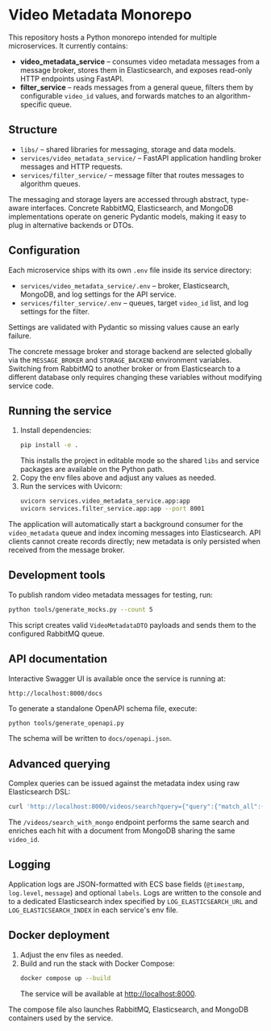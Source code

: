 # Video Metadata Monorepo

This repository hosts a Python monorepo intended for multiple microservices. It currently contains:

- **video_metadata_service** – consumes video metadata messages from a message broker, stores them in Elasticsearch, and exposes read-only HTTP endpoints using FastAPI.
- **filter_service** – reads messages from a general queue, filters them by configurable `video_id` values, and forwards matches to an algorithm-specific queue.

## Structure

- `libs/` – shared libraries for messaging, storage and data models.
- `services/video_metadata_service/` – FastAPI application handling broker messages and HTTP requests.
- `services/filter_service/` – message filter that routes messages to algorithm queues.

The messaging and storage layers are accessed through abstract, type-aware interfaces. Concrete RabbitMQ, Elasticsearch, and MongoDB implementations operate on generic Pydantic models, making it easy to plug in alternative backends or DTOs.

## Configuration

Each microservice ships with its own `.env` file inside its service directory:

- `services/video_metadata_service/.env` – broker, Elasticsearch, MongoDB, and log settings for the API service.
- `services/filter_service/.env` – queues, target `video_id` list, and log settings for the filter.

Settings are validated with Pydantic so missing values cause an early failure.

The concrete message broker and storage backend are selected globally via the
`MESSAGE_BROKER` and `STORAGE_BACKEND` environment variables. Switching from
RabbitMQ to another broker or from Elasticsearch to a different database only
requires changing these variables without modifying service code.

## Running the service

1. Install dependencies:
   ```bash
   pip install -e .
   ```
   This installs the project in editable mode so the shared `libs` and service packages are available on the Python path.
2. Copy the env files above and adjust any values as needed.
3. Run the services with Uvicorn:
   ```bash
   uvicorn services.video_metadata_service.app:app
   uvicorn services.filter_service.app:app --port 8001
   ```

The application will automatically start a background consumer for the `video_metadata` queue and index incoming messages into Elasticsearch. API clients cannot create records directly; new metadata is only persisted when received from the message broker.

## Development tools

To publish random video metadata messages for testing, run:

```bash
python tools/generate_mocks.py --count 5
```

This script creates valid `VideoMetadataDTO` payloads and sends them to the configured RabbitMQ queue.

## API documentation

Interactive Swagger UI is available once the service is running at:

```
http://localhost:8000/docs
```

To generate a standalone OpenAPI schema file, execute:

```bash
python tools/generate_openapi.py
```

The schema will be written to `docs/openapi.json`.

## Advanced querying

Complex queries can be issued against the metadata index using raw Elasticsearch DSL:

```bash
curl 'http://localhost:8000/videos/search?query={"query":{"match_all":{}}}'
```

The `/videos/search_with_mongo` endpoint performs the same search and enriches each hit with a document from MongoDB sharing the same `video_id`.

## Logging

Application logs are JSON-formatted with ECS base fields (`@timestamp`, `log.level`, `message`) and optional `labels`. Logs are written to the console and to a dedicated Elasticsearch index specified by `LOG_ELASTICSEARCH_URL` and `LOG_ELASTICSEARCH_INDEX` in each service's env file.

## Docker deployment

1. Adjust the env files as needed.
2. Build and run the stack with Docker Compose:
   ```bash
   docker compose up --build
   ```
   The service will be available at [http://localhost:8000](http://localhost:8000).

The compose file also launches RabbitMQ, Elasticsearch, and MongoDB containers used by the service.
